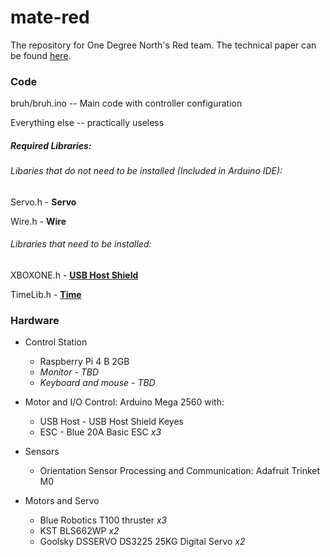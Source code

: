 # mate-red

The repository for One Degree North's Red team. The technical paper can be found [here](https://docs.google.com/document/d/11K5dcY7s_mxuk-Gu6wQhp6wE9jx9zbS2zczkxVFlV6A/). 

### Code

bruh/bruh.ino -- Main code with controller configuration

Everything else -- practically useless

##### Required Libraries:


###### Libaries that do not need to be installed (Included in Arduino IDE):

Servo.h - **Servo**

Wire.h - **Wire**


###### Libraries that need to be installed:

XBOXONE.h - [**USB Host Shield**](https://github.com/felis/USB_Host_Shield_2.0)

TimeLib.h - [**Time**](https://github.com/PaulStoffregen/Time)

### Hardware

- Control Station
  - Raspberry Pi 4 B 2GB
  - *Monitor - TBD*
  - *Keyboard and mouse - TBD*

- Motor and I/O Control: Arduino Mega 2560 with:
  - USB Host - USB Host Shield Keyes
  - ESC - Blue 20A Basic ESC *x3*

- Sensors
  - Orientation Sensor Processing and Communication: Adafruit Trinket M0

- Motors and Servo
  - Blue Robotics T100 thruster *x3*
  - KST BLS662WP *x2*
  - Goolsky DSSERVO DS3225 25KG Digital Servo *x2*
  

